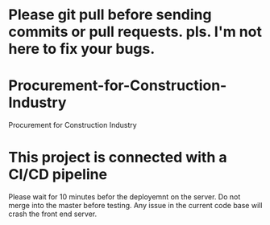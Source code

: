 # Please git pull before sending commits or pull requests. pls. I'm not here to fix your bugs. 

# Procurement-for-Construction-Industry
Procurement for Construction Industry
# This project is connected with a CI/CD pipeline
Please wait for 10 minutes befor the deployemnt on the server.
Do not merge into the master before testing. Any issue in the current code base will crash the front end server.
